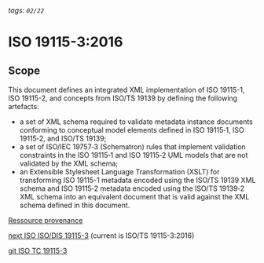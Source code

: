 ###### tags: `02/22`
# ISO 19115-3:2016

## Scope

This document defines an integrated XML implementation of ISO 19115-1, ISO 19115-2, and concepts from ISO/TS 19139 by defining the following artefacts:
- a set of XML schema required to validate metadata instance documents conforming to conceptual model elements defined in ISO 19115‑1, ISO 19115‑2, and ISO/TS 19139;
- a set of ISO/IEC 19757‑3 (Schematron) rules that implement validation constraints in the ISO 19115‑1 and ISO 19115‑2 UML models that are not validated by the XML schema;
- an Extensible Stylesheet Language Transformation (XSLT) for transforming ISO 19115-1 metadata encoded using the ISO/TS 19139 XML schema and ISO 19115‑2 metadata encoded using the ISO/TS 19139‑2 XML schema into an equivalent document that is valid against the XML schema defined in this document.

[Ressource provenance](https://standards.iso.org/iso/19115/-3/mrl/1.0/)

[next ISO ISO/DIS 19115-3](https://www.iso.org/standard/80874.html) (current is ISO/TS 19115-3:2016)

[git ISO TC 19115-3](https://github.com/ISO-TC211/XML/tree/master/schemas.isotc211.org/19115/-3)
